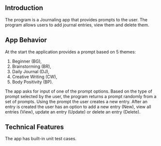 ## Introduction

The program is a Journaling app that provides prompts to the user. The program allows users to add journal entries, view them and delete them.

## App Behavior
At the start the application provides a prompt based on 5 themes: 
1. Beginner (BG),
2. Brainstorming (BR),
3. Daily Journal (DJ),
4. Creative Writing (CW),
5. Body Positivity (BP). 

The app asks for input of one of the prompt options. Based on the type of prompt selected by the user, the program returns a prompt randomly from a set of prompts. Using the prompt the user creates a new entry. After an entry is created the user has an option to add a new entry (New), view all entries (View), update an entry (Update) or delete an entry (Delete).

## Technical Features
The app has built-in unit test cases.